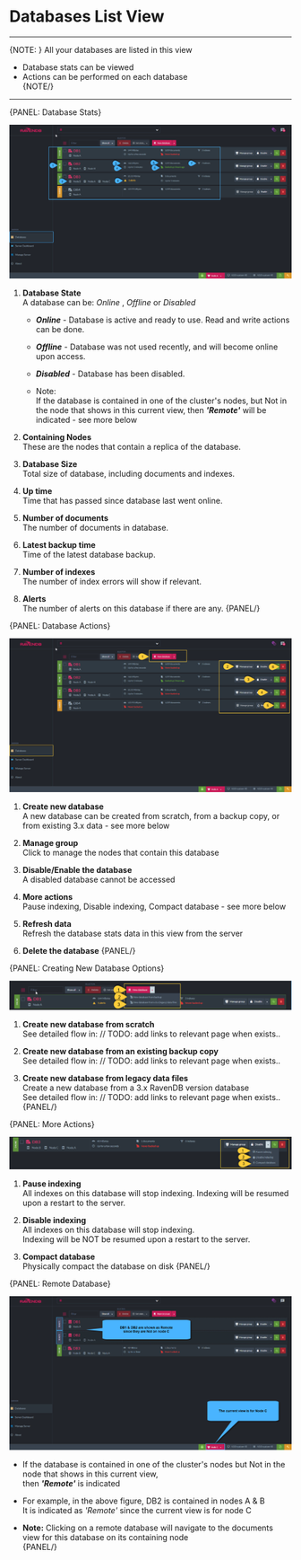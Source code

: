 ﻿# Databases List View
---

{NOTE: }
All your databases are listed in this view  

* Database stats can be viewed  
* Actions can be performed on each database  
{NOTE/}

---

{PANEL: Database Stats}

![Figure 1. Database Stats](images/database-stats.png "Database Stats")

1. **Database State**    
   A database can be: _Online_ , _Offline_ or _Disabled_        

   * ***Online***   - Database is active and ready to use. Read and write actions can be done.  
   * ***Offline***  - Database was not used recently, and will become online upon access.  
   * ***Disabled*** - Database has been disabled.  
  
   * Note:  
     If the database is contained in one of the cluster's nodes, but Not in the node that shows in this current view,
     then ***'Remote'*** will be indicated - see more below

2. **Containing Nodes**   
   These are the nodes that contain a replica of the database. 

3. **Database Size**    
   Total size of database, including documents and indexes.

4. **Up time**        
   Time that has passed since database last went online. 

5. **Number of documents**      
   The number of documents in database.

6. **Latest backup time**      
   Time of the latest database backup.
      
7. **Number of indexes**    
   The number of index errors will show if relevant.

8. **Alerts**    
   The number of alerts on this database if there are any.
{PANEL/}

{PANEL: Database Actions}

![Figure 2. Database Actions](images/database-actions-1.png "Database Actions")

1. **Create new database**    
   A new database can be created from scratch, from a backup copy, or from existing 3.x data - see more below

2. **Manage group**    
   Click to manage the nodes that contain this database

3. **Disable/Enable the database**    
   A disabled database cannot be accessed

4. **More actions**      
   Pause indexing, Disable indexing, Compact database - see more below      

5. **Refresh data**      
   Refresh the database stats data in this view from the server  

6. **Delete the database**
{PANEL/}

{PANEL: Creating New Database Options}

![Figure 3. Creating New Database](images/database-actions-2.png "Creating New Database Options")

1. **Create new database from scratch**   
   See detailed flow in: // TODO: add links to relevant page when exists.. 

2. **Create new database from an existing backup copy**   
   See detailed flow in: // TODO: add links to relevant page when exists..

3. **Create new database from legacy data files**      
   Create a new database from a 3.x RavenDB version database    
   See detailed flow in: // TODO: add links to relevant page when exists..
{PANEL/}

{PANEL: More Actions}

![Figure 4. More Actions](images/database-actions-3.png "More Actions")

1. **Pause indexing**      
   All indexes on this database will stop indexing.
   Indexing will be resumed upon a restart to the server.  

2. **Disable indexing**     
   All indexes on this database will stop indexing.  
   Indexing will be NOT be resumed upon a restart to the server.  

3. **Compact database**   
   Physically compact the database on disk
{PANEL/}

{PANEL: Remote Database}

![Figure 5. Remote Database](images/database-actions-4.png "Remote Database")

* If the database is contained in one of the cluster's nodes but Not in the node that shows in this current view,  
  then ***'Remote'*** is indicated  

* For example, in the above figure, DB2 is contained in nodes A & B  
  It is indicated as _'Remote'_ since the current view is for node C  

* **Note:** Clicking on a remote database will navigate to the documents view for this database on its containing node  
{PANEL/}
